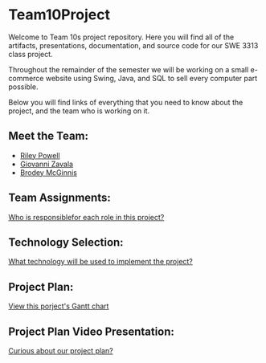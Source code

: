 # Team10Project
Welcome to Team 10s project repository. Here you will find all of the artifacts, presentations, documentation, and source code for our SWE 3313 class project.

Throughout the remainder of the semester we will be working on a small e-commerce website using Swing, Java, and SQL to sell every computer part possible.

Below you will find links of everything that you need to know about the project, and the team who is working on it.

## Meet the Team:  
- [Riley Powell](https://github.com/brodeymc/Team10Project/blob/main/Riley%20Powell.md)
- [Giovanni Zavala](https://github.com/brodeymc/Team10Project/blob/main/SWE%203313%20Giovanni's%20Resume.md)
- [Brodey McGinnis](https://github.com/brodeymc/Team10Project/blob/main/Brodey%20McGinnis%20SWE%203313%20Resume.md)

## Team Assignments: 
[Who is responsiblefor each role in this project?](https://github.com/brodeymc/Team10Project/blob/main/Team%20Assignments.md#team-assignments)

## Technology Selection: 
[What technology will be used to implement the project?](https://github.com/brodeymc/Team10Project/blob/main/Technology%20Selection.md)


## Project Plan: 
[View this porject's Gantt chart](https://adkisson-swe-f23.youtrack.cloud/gantt-charts/174-16)

## Project Plan Video Presentation: 
[Curious about our project plan?](https://github.com/brodeymc/Team10Project/blob/main/Team10ProjectPlan.zip)
